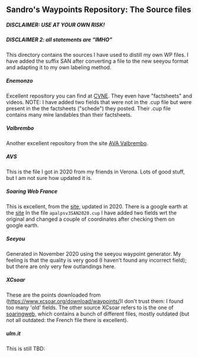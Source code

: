 ## Sandro's Waypoints Repository: The Source files

##### DISCLAIMER: USE AT YOUR OWN RISK!
##### DISCLAIMER 2: all statements are "IMHO"

This directory contains the sources I have used to distill my own WP files. I have added the suffix SAN after converting a file to the new seeyou format and adapting it to my own labeling method. 

##### Enemonzo
Excellent repository you can find at [CVNE](http://www.cvne.it/). They even have "factsheets" and videos. NOTE: I have added two fields that were not in the .cup file but were present in the  the factsheets ("schede") they posted. Their .cup file contains many mire landables than their factsheets.

##### Valbrembo
Another excellent repository from the site [AVA Valbrembo](http://www.ava-valbrembo.it).

##### AVS
This is the file I got in 2020 from my friends in Verona. Lots of good stuff, but I am not sure how updated it is. 

##### Soaring Web France
This is excellent, from the [site](https://soaringweb.org/TP/AP_alpes), updated in 2020. There is a google earth at the [site](http://www.planeur.net/_download/divers/TERRAINS%20VACHABLES%20-%20ALPES%20FRANCAISES.kmz)
In the file `apalpsv3SAN2020.cup` I have added two fields wrt the original and changed a couple of coordinates after checking them on google earth. 

##### Seeyou
Generated in November 2020 using the seeyou waypoint generator. My feeling is that the quality is very good (I haven't found any incorrect field); but  there are only very few outlandings here. 

##### XCsoar
These are the points downloaded from (https://www.xcsoar.org/download/waypoints/)I don't trust them: I found too many 'old' fields. The other source XCsoar refers to is the one of [soaringweb](https://soaringweb.org/), which contains a bunch of different files, mostly outdated  (but not all outdated: the French file there is excellent).

##### ulm.it
This is still TBD: 


